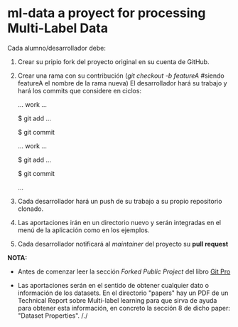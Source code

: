# ml-data a proyect for processing Multi-Label Data
Cada alumno/desarrollador debe:
1. Crear su pripio fork del proyecto original en su cuenta de GitHub.
2. Crear una rama con su contribución (_git checkout -b featureA_ #siendo featureA el nombre de la rama nueva)
  El desarrollador hará su trabajo y hará los commits que considere en ciclos:
  
      ... work ...

    $ git add ...

    $ git commit

      ... work ...

    $ git add ...

    $ git commit

    ...

3. Cada desarrollador hará un push de su trabajo a su propio repositorio clonado.

4. Las aportaciones irán en un directorio nuevo y serán integradas en el menú de la aplicación como en los ejemplos.

4. Cada desarrollador notificará al _maintainer_ del proyecto su **pull request**

**NOTA:**
- Antes de comenzar leer la sección _Forked Public Project_ del libro [Git Pro](https://git-scm.com/book/en/v2/Distributed-Git-Contributing-to-a-Project)

- Las aportaciones serán en el sentido de obtener cualquier dato o información de los datasets. En el directorio "papers" hay un PDF de un Technical Report sobre Multi-label learning para que sirva de ayuda para obtener esta información, en concreto la sección 8 de dicho paper: "Dataset Properties".
/*.*/
